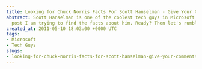 ```yaml
---
title: Looking for Chuck Norris Facts For Scott Hanselman - Give Your Comments
abstract: Scott Hanselman is one of the coolest tech guys in Microsoft and in this
  post I am trying to find the facts about him. Ready? Then let's rumble !
created_at: 2011-05-10 18:03:00 +0000 UTC
tags:
- Microsoft
- Tech Guys
slugs:
- looking-for-chuck-norris-facts-for-scott-hanselman-give-your-comments
---
```

